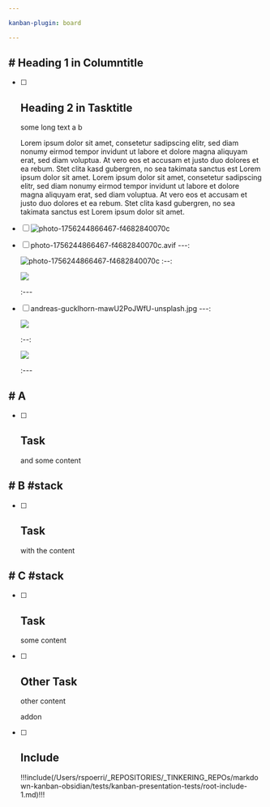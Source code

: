 ```yaml
---

kanban-plugin: board

---
```


## # Heading 1 in Columntitle
- [ ] ## Heading 2 in Tasktitle
  some long text a b
  
  Lorem ipsum dolor sit amet, consetetur sadipscing elitr, sed diam nonumy eirmod tempor invidunt ut labore et dolore magna aliquyam erat, sed diam voluptua. At vero eos et accusam et justo duo dolores et ea rebum. Stet clita kasd gubergren, no sea takimata sanctus est Lorem ipsum dolor sit amet. Lorem ipsum dolor sit amet, consetetur sadipscing elitr, sed diam nonumy eirmod tempor invidunt ut labore et dolore magna aliquyam erat, sed diam voluptua. At vero eos et accusam et justo duo dolores et ea rebum. Stet clita kasd gubergren, no sea takimata sanctus est Lorem ipsum dolor sit amet.
- [ ] 
  ![photo-1756244866467-f4682840070c](/Users/rspoerri/_REPOSITORIES/_TINKERING_REPOs/markdown-kanban-obsidian/tests/kanban-presentation-tests/Media/photo-1756244866467-f4682840070c.avif)
- [ ] photo-1756244866467-f4682840070c.avif
  ---:
  
  ![photo-1756244866467-f4682840070c](/Users/rspoerri/_REPOSITORIES/_TINKERING_REPOs/markdown-kanban-obsidian/tests/kanban-presentation-tests/Media/photo-1756244866467-f4682840070c.avif)
  :--:
  
  
  ![](/Users/rspoerri/_REPOSITORIES/_TINKERING_REPOs/markdown-kanban-obsidian/tests/kanban-presentation-tests/Media/david-kovalenko-dnStBR008JM-unsplash.jpg)
  
  :---
- [ ] andreas-gucklhorn-mawU2PoJWfU-unsplash.jpg
  ---:
  
  ![](/Users/rspoerri/_REPOSITORIES/_TINKERING_REPOs/markdown-kanban-obsidian/tests/kanban-presentation-tests/Media/jon-flobrant-rB7-LCa_diU-unsplash.jpg)
  
  
  :--:
  
  ![](/Users/rspoerri/_REPOSITORIES/_TINKERING_REPOs/markdown-kanban-obsidian/tests/kanban-presentation-tests/Media/yannis-papanastasopoulos-U6dnImauDAE-unsplash.jpg)
  
  :---

## # A
- [ ] ## Task
  and some content

## # B #stack
- [ ] ## Task
  with the content

## # C #stack
- [ ] ## Task
  some content
- [ ] ## Other Task
  other content
  
  addon
- [ ] ## Include
  !!!include(/Users/rspoerri/_REPOSITORIES/_TINKERING_REPOs/markdown-kanban-obsidian/tests/kanban-presentation-tests/root-include-1.md)!!!


